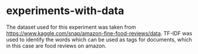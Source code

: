# experiments-with-data
The dataset used for this experiment was taken from https://www.kaggle.com/snap/amazon-fine-food-reviews/data.
TF-IDF was used to identify the words which can be used as tags for documents, which in this case are food reviews on amazon.
